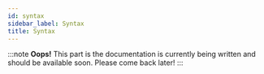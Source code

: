 ```yaml
---
id: syntax
sidebar_label: Syntax
title: Syntax
---
```


:::note
**Oops!**
This part is the documentation is currently being written and should be
available soon. Please come back later!
:::
